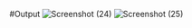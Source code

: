 #Output
![Screenshot (24)](https://user-images.githubusercontent.com/60539011/182895550-5bb4cb51-a7f9-4c60-84e1-dc7649c912d9.png)
![Screenshot (25)](https://user-images.githubusercontent.com/60539011/182895574-7d27c57e-0259-46b2-bad6-b36e09a815eb.png)
